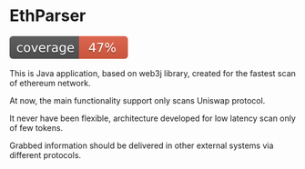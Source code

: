 # EthParser

![Code Coverage](.github/badges/jacoco.svg)

This is Java application, based on web3j library, created for the fastest scan of ethereum network.

At now, the main functionality support only scans Uniswap protocol.

It never have been flexible, architecture developed for low latency scan only of few tokens.

Grabbed information should be delivered in other external systems via different protocols. 
